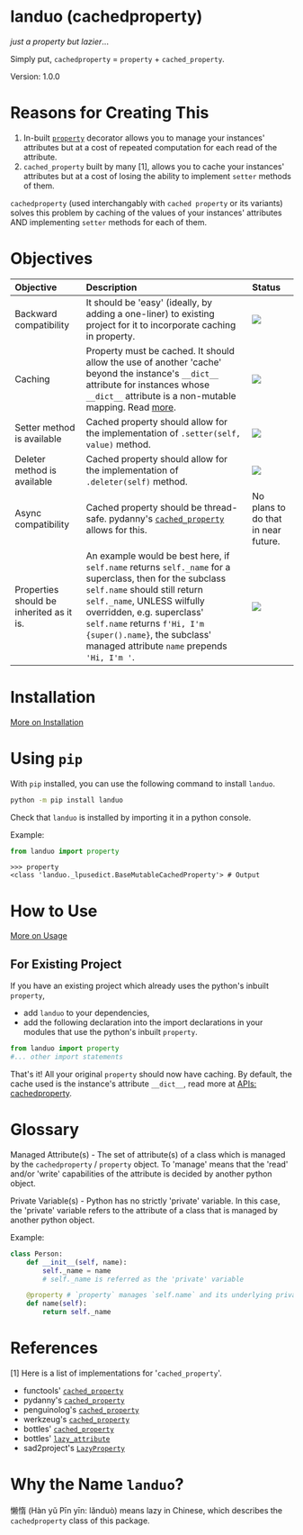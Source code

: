 # landuo (cachedproperty)
_just a property but lazier_...

Simply put, `cachedproperty` = `property` + `cached_property`.

Version: 1.0.0

# Reasons for Creating This
1. In-built [`property`](https://docs.python.org/3/library/functions.html#property) decorator allows you to manage your instances' attributes but at a cost of repeated computation for each read of the attribute.
2. `cached_property` built by many [1], allows you to cache your instances' attributes but at a cost of losing the ability to implement `setter` methods of them.

`cachedproperty` (used interchangably with `cached property` or its variants) solves this problem by caching of the values of your instances' attributes AND implementing `setter` methods for each of them.

# Objectives
|Objective|Description|Status|
|:--|:--|:--|
|Backward compatibility|It should be 'easy' (ideally, by adding a one-liner) to existing project for it to incorporate caching in property.|![](https://badgen.net/badge/status/completed/green)|
|Caching|Property must be cached. It should allow the use of another 'cache' beyond the instance's `__dict__` attribute for instances whose `__dict__` attribute is a non-mutable mapping. Read [more](https://docs.python.org/3/library/functools.html#cached_property).|![](https://badgen.net/badge/status/completed/green)|
|Setter method is available|Cached property should allow for the implementation of `.setter(self, value)` method.|![](https://badgen.net/badge/status/completed/green)|
|Deleter method is available|Cached property should allow for the implementation of `.deleter(self)` method.|![](https://badgen.net/badge/status/completed/green)|
|Async compatibility|Cached property should be thread-safe. pydanny's [`cached_property`](https://github.com/pydanny/cached-property/blob/master/cached_property.py) allows for this.|No plans to do that in near future.
|Properties should be inherited as it is.|An example would be best here, if `self.name` returns `self._name` for a superclass, then for the subclass `self.name` should still return `self._name`, UNLESS wilfully overridden, e.g. superclass' `self.name` returns `f'Hi, I'm {super().name}`, the subclass' managed attribute `name` prepends `'Hi, I'm '`.|![](https://badgen.net/badge/status/completed/green)|

# Installation
[More on Installation](installation.md)

# Using `pip`

With `pip` installed, you can use the following command to install `landuo`.

```cmd
python -m pip install landuo
```

Check that `landuo` is installed by importing it in a python console.

Example:

```python
from landuo import property
```
```
>>> property
<class 'landuo._lpusedict.BaseMutableCachedProperty'> # Output
```

# How to Use
[More on Usage](quickstart.md)

## For Existing Project

If you have an existing project which already uses the python's inbuilt `property`,

* add `landuo` to your dependencies,
* add the following declaration into the import declarations in your modules that use the python's inbuilt `property`.
```python
from landuo import property
#... other import statements
```

That's it! All your original `property` should now have caching. By default, the cache used is the instance's attribute `__dict__`, read more at [APIs: cachedproperty](APIs/cachedproperty.md).

# Glossary

Managed Attribute(s) - The set of attribute(s) of a class which is managed by the `cachedproperty` / `property` object. To 'manage' means that the 'read' and/or 'write' capabilities of the attribute is decided by another python object.

Private Variable(s) - Python has no strictly 'private' variable. In this case, the 'private' variable refers to the attribute of a class that is managed by another python object.

Example:
```python
class Person:
    def __init__(self, name):
        self._name = name
        # self._name is referred as the 'private' variable

    @property # `property` manages `self.name` and its underlying private variable is `self._name`
    def name(self):
        return self._name
```

# References
[1] Here is a list of implementations for '`cached_property`'.

*    functools' [`cached_property`](https://docs.python.org/3/library/functools.html#cached_property)<br>
*    pydanny's [`cached_property`](https://github.com/pydanny/cached-property/blob/master/cached_property.py)<br>
*    penguinolog's [`cached_property`](https://github.com/penguinolog/backports.cached_property/blob/master/backports/cached_property/__init__.py) <br>
*    werkzeug's [`cached_property`](https://tedboy.github.io/flask/_modules/werkzeug/utils.html#cached_property) <br>
*    bottles' [`cached_property`](https://github.com/bottlepy/bottle/blob/df67999584a0e51ec5b691146c7fa4f3c87f5aac/bottle.py#L215)<br>
*    bottles' [`lazy_attribute`](https://github.com/bottlepy/bottle/blob/df67999584a0e51ec5b691146c7fa4f3c87f5aac/bottle.py#L230)<br>
*    sad2project's [`LazyProperty`](https://github.com/sad2project/descriptor-tools/blob/master/src/descriptor_tools/properties.py#L10)<br>

# Why the Name `landuo`?

懒惰 (Hàn yǔ Pīn yīn: lănduò) means lazy in Chinese, which describes the `cachedproperty` class of this package.





